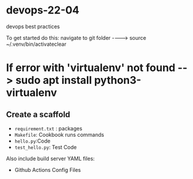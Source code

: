 # devops-22-04
devops best practices


To get started do this:
navigate to git folder ----> source ~/.venv/bin/activateclear

# If error with 'virtualenv' not found --> sudo apt install python3-virtualenv
## Create a scaffold

* `requirement.txt` : packages
* `Makefile`: Cookbook runs commands
* `hello.py`:Code
* `test_hello.py`: Test Code

Also include  build server YAML files:

* Github Actions Config Files
